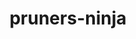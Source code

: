 ---
title: "pruners-ninja"
layout: cache
categories: [package, develop]
meta: {"versions": ["1.0.1"], "compilers": ["gcc@=11.4.0", "gcc@=9.4.0", "oneapi@=2024.2.0", "oneapi@=2024.2.1"], "oss": ["ubuntu20.04", "ubuntu22.04"], "platforms": ["linux"], "targets": ["neoverse_v1", "neoverse_v2", "ppc64le", "x86_64_v3"], "stacks": ["e4s", "e4s-neoverse-v2", "e4s-neoverse_v1", "e4s-oneapi", "e4s-power", "root"], "num_specs": 18, "num_specs_by_stack": {"e4s-power": 3, "root": 18, "e4s-neoverse_v1": 4, "e4s-neoverse-v2": 4, "e4s": 3, "e4s-oneapi": 4}}
spec_details: [{"hash": "lj7cylrhu5s5vqbi2a3zyyvwmbi3htrm", "compiler": "gcc@=9.4.0", "versions": ["1.0.1"], "os": "ubuntu20.04", "platform": "linux", "target": "ppc64le", "variants": ["build_system=autotools", "patches=66619be"], "stacks": ["e4s-power", "root"], "size": "-", "tarball": "https://binaries.spack.io/develop/build_cache/linux-ubuntu20.04-ppc64le/gcc-9.4.0/pruners-ninja-1.0.1/linux-ubuntu20.04-ppc64le-gcc-9.4.0-pruners-ninja-1.0.1-lj7cylrhu5s5vqbi2a3zyyvwmbi3htrm.spack"}, {"hash": "i5kdfqzse5ik2dvjjdiknzqp63uxymlv", "compiler": "gcc@=9.4.0", "versions": ["1.0.1"], "os": "ubuntu20.04", "platform": "linux", "target": "ppc64le", "variants": ["build_system=autotools", "patches=66619be"], "stacks": ["e4s-power", "root"], "size": "-", "tarball": "https://binaries.spack.io/develop/build_cache/linux-ubuntu20.04-ppc64le/gcc-9.4.0/pruners-ninja-1.0.1/linux-ubuntu20.04-ppc64le-gcc-9.4.0-pruners-ninja-1.0.1-i5kdfqzse5ik2dvjjdiknzqp63uxymlv.spack"}, {"hash": "7ldtfogb7z4wxgcfdt7ew3k2lemqodhw", "compiler": "gcc@=9.4.0", "versions": ["1.0.1"], "os": "ubuntu20.04", "platform": "linux", "target": "ppc64le", "variants": ["build_system=autotools", "patches=66619be"], "stacks": ["e4s-power", "root"], "size": "-", "tarball": "https://binaries.spack.io/develop/build_cache/linux-ubuntu20.04-ppc64le/gcc-9.4.0/pruners-ninja-1.0.1/linux-ubuntu20.04-ppc64le-gcc-9.4.0-pruners-ninja-1.0.1-7ldtfogb7z4wxgcfdt7ew3k2lemqodhw.spack"}, {"hash": "2gt2byjqn7m3psduqe53iynfcj3qoj4i", "compiler": "gcc@=11.4.0", "versions": ["1.0.1"], "os": "ubuntu22.04", "platform": "linux", "target": "neoverse_v1", "variants": ["build_system=autotools", "patches=66619be"], "stacks": ["e4s-neoverse_v1", "root"], "size": "-", "tarball": "https://binaries.spack.io/develop/build_cache/linux-ubuntu22.04-neoverse_v1/gcc-11.4.0/pruners-ninja-1.0.1/linux-ubuntu22.04-neoverse_v1-gcc-11.4.0-pruners-ninja-1.0.1-2gt2byjqn7m3psduqe53iynfcj3qoj4i.spack"}, {"hash": "6xd5rzvl7v6jyew5cufsfay4lfo4ip66", "compiler": "gcc@=11.4.0", "versions": ["1.0.1"], "os": "ubuntu22.04", "platform": "linux", "target": "neoverse_v1", "variants": ["build_system=autotools", "patches=66619be"], "stacks": ["e4s-neoverse_v1", "root"], "size": "-", "tarball": "https://binaries.spack.io/develop/build_cache/linux-ubuntu22.04-neoverse_v1/gcc-11.4.0/pruners-ninja-1.0.1/linux-ubuntu22.04-neoverse_v1-gcc-11.4.0-pruners-ninja-1.0.1-6xd5rzvl7v6jyew5cufsfay4lfo4ip66.spack"}, {"hash": "uisbfg5hm3ztnmzvtucdhn5fwt6rgyv6", "compiler": "gcc@=11.4.0", "versions": ["1.0.1"], "os": "ubuntu22.04", "platform": "linux", "target": "neoverse_v1", "variants": ["build_system=autotools", "patches=66619be"], "stacks": ["e4s-neoverse_v1", "root"], "size": "-", "tarball": "https://binaries.spack.io/develop/build_cache/linux-ubuntu22.04-neoverse_v1/gcc-11.4.0/pruners-ninja-1.0.1/linux-ubuntu22.04-neoverse_v1-gcc-11.4.0-pruners-ninja-1.0.1-uisbfg5hm3ztnmzvtucdhn5fwt6rgyv6.spack"}, {"hash": "3zp6cxikpuony7rsowhi6gs4pigmgyg4", "compiler": "gcc@=11.4.0", "versions": ["1.0.1"], "os": "ubuntu22.04", "platform": "linux", "target": "neoverse_v1", "variants": ["build_system=autotools", "patches=66619be"], "stacks": ["e4s-neoverse_v1", "root"], "size": "-", "tarball": "https://binaries.spack.io/develop/build_cache/linux-ubuntu22.04-neoverse_v1/gcc-11.4.0/pruners-ninja-1.0.1/linux-ubuntu22.04-neoverse_v1-gcc-11.4.0-pruners-ninja-1.0.1-3zp6cxikpuony7rsowhi6gs4pigmgyg4.spack"}, {"hash": "2f4rfcj26u2yehdcgxfioiirxyohwrbv", "compiler": "gcc@=11.4.0", "versions": ["1.0.1"], "os": "ubuntu22.04", "platform": "linux", "target": "neoverse_v2", "variants": ["build_system=autotools", "patches=66619be"], "stacks": ["e4s-neoverse-v2", "root"], "size": "-", "tarball": "https://binaries.spack.io/develop/build_cache/linux-ubuntu22.04-neoverse_v2/gcc-11.4.0/pruners-ninja-1.0.1/linux-ubuntu22.04-neoverse_v2-gcc-11.4.0-pruners-ninja-1.0.1-2f4rfcj26u2yehdcgxfioiirxyohwrbv.spack"}, {"hash": "xfnzanynl4qifqvq62egsutzetzqazuf", "compiler": "gcc@=11.4.0", "versions": ["1.0.1"], "os": "ubuntu22.04", "platform": "linux", "target": "neoverse_v2", "variants": ["build_system=autotools", "patches=66619be"], "stacks": ["e4s-neoverse-v2", "root"], "size": "-", "tarball": "https://binaries.spack.io/develop/build_cache/linux-ubuntu22.04-neoverse_v2/gcc-11.4.0/pruners-ninja-1.0.1/linux-ubuntu22.04-neoverse_v2-gcc-11.4.0-pruners-ninja-1.0.1-xfnzanynl4qifqvq62egsutzetzqazuf.spack"}, {"hash": "fp4fmcvv3q6xsoscypmm5uiuvkjcsx3o", "compiler": "gcc@=11.4.0", "versions": ["1.0.1"], "os": "ubuntu22.04", "platform": "linux", "target": "neoverse_v2", "variants": ["build_system=autotools", "patches=66619be"], "stacks": ["e4s-neoverse-v2", "root"], "size": "-", "tarball": "https://binaries.spack.io/develop/build_cache/linux-ubuntu22.04-neoverse_v2/gcc-11.4.0/pruners-ninja-1.0.1/linux-ubuntu22.04-neoverse_v2-gcc-11.4.0-pruners-ninja-1.0.1-fp4fmcvv3q6xsoscypmm5uiuvkjcsx3o.spack"}, {"hash": "75qmrkwthulbefirlpyvamrfingrpic6", "compiler": "gcc@=11.4.0", "versions": ["1.0.1"], "os": "ubuntu22.04", "platform": "linux", "target": "neoverse_v2", "variants": ["build_system=autotools", "patches=66619be"], "stacks": ["e4s-neoverse-v2", "root"], "size": "-", "tarball": "https://binaries.spack.io/develop/build_cache/linux-ubuntu22.04-neoverse_v2/gcc-11.4.0/pruners-ninja-1.0.1/linux-ubuntu22.04-neoverse_v2-gcc-11.4.0-pruners-ninja-1.0.1-75qmrkwthulbefirlpyvamrfingrpic6.spack"}, {"hash": "v3eiv2mg6qlwo2wphf4fxiguwl2ndyfs", "compiler": "gcc@=11.4.0", "versions": ["1.0.1"], "os": "ubuntu22.04", "platform": "linux", "target": "x86_64_v3", "variants": ["build_system=autotools", "patches=66619be"], "stacks": ["e4s", "root"], "size": "-", "tarball": "https://binaries.spack.io/develop/build_cache/linux-ubuntu22.04-x86_64_v3/gcc-11.4.0/pruners-ninja-1.0.1/linux-ubuntu22.04-x86_64_v3-gcc-11.4.0-pruners-ninja-1.0.1-v3eiv2mg6qlwo2wphf4fxiguwl2ndyfs.spack"}, {"hash": "yqr5pebniy6larrimlshpwcuxmjy62ph", "compiler": "gcc@=11.4.0", "versions": ["1.0.1"], "os": "ubuntu22.04", "platform": "linux", "target": "x86_64_v3", "variants": ["build_system=autotools", "patches=66619be"], "stacks": ["e4s", "root"], "size": "-", "tarball": "https://binaries.spack.io/develop/build_cache/linux-ubuntu22.04-x86_64_v3/gcc-11.4.0/pruners-ninja-1.0.1/linux-ubuntu22.04-x86_64_v3-gcc-11.4.0-pruners-ninja-1.0.1-yqr5pebniy6larrimlshpwcuxmjy62ph.spack"}, {"hash": "4sep7qglqnkugnssastrakw2dyzgkg6h", "compiler": "gcc@=11.4.0", "versions": ["1.0.1"], "os": "ubuntu22.04", "platform": "linux", "target": "x86_64_v3", "variants": ["build_system=autotools", "patches=66619be"], "stacks": ["e4s", "root"], "size": "-", "tarball": "https://binaries.spack.io/develop/build_cache/linux-ubuntu22.04-x86_64_v3/gcc-11.4.0/pruners-ninja-1.0.1/linux-ubuntu22.04-x86_64_v3-gcc-11.4.0-pruners-ninja-1.0.1-4sep7qglqnkugnssastrakw2dyzgkg6h.spack"}, {"hash": "ehyuejg42imvr7yabim2igfx7bghahmu", "compiler": "oneapi@=2024.2.0", "versions": ["1.0.1"], "os": "ubuntu22.04", "platform": "linux", "target": "x86_64_v3", "variants": ["build_system=autotools", "patches=66619be"], "stacks": ["e4s-oneapi", "root"], "size": "-", "tarball": "https://binaries.spack.io/develop/build_cache/linux-ubuntu22.04-x86_64_v3/oneapi-2024.2.0/pruners-ninja-1.0.1/linux-ubuntu22.04-x86_64_v3-oneapi-2024.2.0-pruners-ninja-1.0.1-ehyuejg42imvr7yabim2igfx7bghahmu.spack"}, {"hash": "u2sxyucjqd47dphveqacn7exmvftgxgi", "compiler": "oneapi@=2024.2.1", "versions": ["1.0.1"], "os": "ubuntu22.04", "platform": "linux", "target": "x86_64_v3", "variants": ["build_system=autotools", "patches=66619be"], "stacks": ["e4s-oneapi", "root"], "size": "-", "tarball": "https://binaries.spack.io/develop/build_cache/linux-ubuntu22.04-x86_64_v3/oneapi-2024.2.1/pruners-ninja-1.0.1/linux-ubuntu22.04-x86_64_v3-oneapi-2024.2.1-pruners-ninja-1.0.1-u2sxyucjqd47dphveqacn7exmvftgxgi.spack"}, {"hash": "5l7ecpfmtvyi7nstcnunzxzzq433tlbo", "compiler": "oneapi@=2024.2.1", "versions": ["1.0.1"], "os": "ubuntu22.04", "platform": "linux", "target": "x86_64_v3", "variants": ["build_system=autotools", "patches=66619be"], "stacks": ["e4s-oneapi", "root"], "size": "-", "tarball": "https://binaries.spack.io/develop/build_cache/linux-ubuntu22.04-x86_64_v3/oneapi-2024.2.1/pruners-ninja-1.0.1/linux-ubuntu22.04-x86_64_v3-oneapi-2024.2.1-pruners-ninja-1.0.1-5l7ecpfmtvyi7nstcnunzxzzq433tlbo.spack"}, {"hash": "apntq4typvrid3imn4cevl4ioezcbukf", "compiler": "oneapi@=2024.2.1", "versions": ["1.0.1"], "os": "ubuntu22.04", "platform": "linux", "target": "x86_64_v3", "variants": ["build_system=autotools", "patches=66619be"], "stacks": ["e4s-oneapi", "root"], "size": "-", "tarball": "https://binaries.spack.io/develop/build_cache/linux-ubuntu22.04-x86_64_v3/oneapi-2024.2.1/pruners-ninja-1.0.1/linux-ubuntu22.04-x86_64_v3-oneapi-2024.2.1-pruners-ninja-1.0.1-apntq4typvrid3imn4cevl4ioezcbukf.spack"}]
---